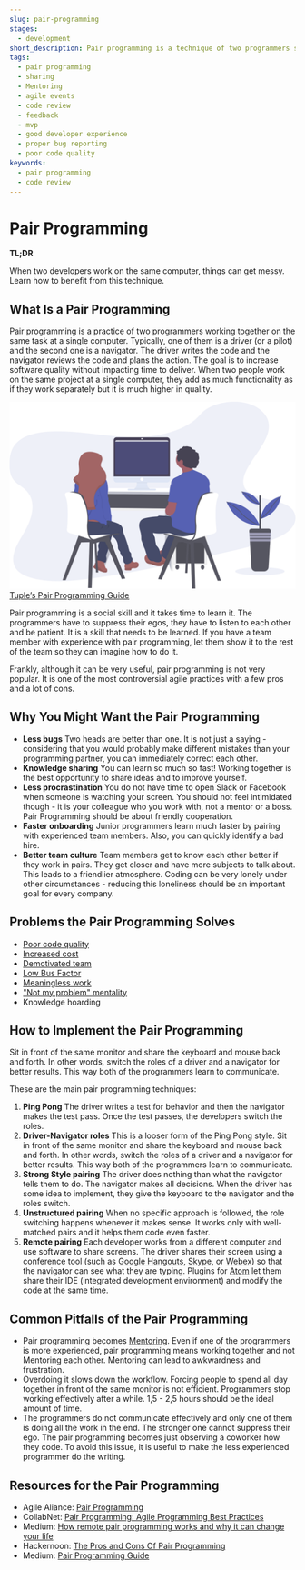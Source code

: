 ```yaml
---
slug: pair-programming
stages:
  - development
short_description: Pair programming is a technique of two programmers sharing a single workstation. The "driver" writes everything down and the "navigator" watches and makes suggestions. They switch the roles when necessary.
tags:
  - pair programming
  - sharing
  - Mentoring
  - agile events
  - code review
  - feedback
  - mvp
  - good developer experience
  - proper bug reporting
  - poor code quality
keywords:
  - pair programming
  - code review
---
```


# Pair Programming

**TL;DR**

When two developers work on the same computer, things can get messy. Learn how to benefit from this technique.

## What Is a Pair Programming

Pair programming is a practice of two programmers working together on the same task at a single computer. Typically, one of them is a driver (or a pilot) and the second one is a navigator. The driver writes the code and the navigator reviews the code and plans the action. The goal is to increase software quality without impacting time to deliver. When two people work on the same project at a single computer, they add as much functionality as if they work separately but it is much higher in quality.

![Pair Programming](/files/pair-programming.svg)
[Tuple’s Pair Programming Guide](https://tuple.app/pair-programming-guide/)

Pair programming is a social skill and it takes time to learn it. The programmers have to suppress their egos, they have to listen to each other and be patient. It is a skill that needs to be learned. If you have a team member with experience with pair programming, let them show it to the rest of the team so they can imagine how to do it.

Frankly, although it can be very useful, pair programming is not very popular. It is one of the most controversial agile practices with a few pros and a lot of cons.

## Why You Might Want the Pair Programming

- **Less bugs**
   Two heads are better than one. It is not just a saying - considering that you would probably make different mistakes than your programming partner, you can immediately correct each other.
- **Knowledge sharing**
   You can learn so much so fast! Working together is the best opportunity to share ideas and to improve yourself.
- **Less procrastination**
   You do not have time to open Slack or Facebook when someone is watching your screen. You should not feel intimidated though - it is your colleague who you work with, not a mentor or a boss. Pair Programming should be about friendly cooperation.
- **Faster onboarding**
   Junior programmers learn much faster by pairing with experienced team members. Also, you can quickly identify a bad hire.
- **Better team culture**
   Team members get to know each other better if they work in pairs. They get closer and have more subjects to talk about. This leads to a friendlier atmosphere. Coding can be very lonely under other circumstances - reducing this loneliness should be an important goal for every company.

## Problems the Pair Programming Solves

- [Poor code quality](/problems/poor-code-quality)
- [Increased cost](/problems/increased-cost)
- [Demotivated team](/problems/demotivated-team)
- [Low Bus Factor](/practices/bus-factor)
- [Meaningless work](/problems/meaningless-work)
- ["Not my problem" mentality](/problems/not-my-problem-mentality)
- Knowledge hoarding

## How to Implement the Pair Programming

Sit in front of the same monitor and share the keyboard and mouse back and forth. In other words, switch the roles of a driver and a navigator for better results. This way both of the programmers learn to communicate.

These are the main pair programming techniques:

1. **Ping Pong**
   The driver writes a test for behavior and then the navigator makes the test pass. Once the test passes, the developers switch the roles.
2. **Driver-Navigator roles**
   This is a looser form of the Ping Pong style. Sit in front of the same monitor and share the keyboard and mouse back and forth. In other words, switch the roles of a driver and a navigator for better results. This way both of the programmers learn to communicate.
3. **Strong Style pairing**
   The driver does nothing than what the navigator tells them to do. The navigator makes all decisions. When the driver has some idea to implement, they give the keyboard to the navigator and the roles switch.
4. **Unstructured pairing**
   When no specific approach is followed, the role switching happens whenever it makes sense. It works only with well-matched pairs and it helps them code even faster.
5. **Remote pairing**
   Each developer works from a different computer and use software to share screens. The driver shares their screen using a conference tool (such as [Google Hangouts](https://tools.google.com/dlpage/hangoutplugin), [Skype](https://www.skype.com/), or [Webex](https://www.webex.com/)) so that the navigator can see what they are typing. Plugins for [Atom](https://atom.io/) let them share their IDE (integrated development environment) and modify the code at the same time.

## Common Pitfalls of the Pair Programming

- Pair programming becomes [Mentoring](/practices/mentoring). Even if one of the programmers is more experienced, pair programming means working together and not Mentoring each other. Mentoring can lead to awkwardness and frustration.
- Overdoing it slows down the workflow. Forcing people to spend all day together in front of the same monitor is not efficient. Programmers stop working effectively after a while. 1,5 - 2,5 hours should be the ideal amount of time.
- The programmers do not communicate effectively and only one of them is doing all the work in the end. The stronger one cannot suppress their ego. The pair programming becomes just observing a coworker how they code. To avoid this issue, it is useful to make the less experienced programmer do the writing.

## Resources for the Pair Programming

- Agile Aliance: [Pair Programming](https://www.agilealliance.org/glossary/pairing/)
- CollabNet: [Pair Programming: Agile Programming Best Practices](https://resources.collab.net/agile-101/pair-programming)
- Medium: [How remote pair programming works and why it can change your life](https://medium.freecodecamp.org/how-remote-pair-programming-works-and-why-it-can-change-your-life-cd7b767dc60f)
- Hackernoon: [The Pros and Cons Of Pair Programming](https://hackernoon.com/the-ultimate-guide-to-pair-programming-b606625bc784)
- Medium: [Pair Programming Guide](https://medium.com/@weblab_tech/pair-programming-guide-a76ca43ff389)
